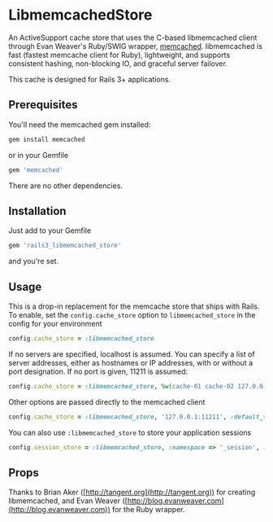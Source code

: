 # LibmemcachedStore

An ActiveSupport cache store that uses the C-based libmemcached client through Evan Weaver's Ruby/SWIG wrapper, [memcached](https://github.com/evan/memcached). libmemcached is fast (fastest memcache client for Ruby), lightweight, and supports consistent hashing, non-blocking IO, and graceful server failover.

This cache is designed for Rails 3+ applications.

## Prerequisites

You'll need the memcached gem installed:

```ruby  
gem install memcached
```

or in your Gemfile  

```ruby
gem 'memcached'
```

There are no other dependencies.

## Installation

Just add to your Gemfile

```ruby
gem 'rails3_libmemcached_store'
```

and you're set.

## Usage

This is a drop-in replacement for the memcache store that ships with Rails. To
enable, set the `config.cache_store` option to `libmemcached_store`
in the config for your environment

```ruby
config.cache_store = :libmemcached_store
```

If no servers are specified, localhost is assumed. You can specify a list of
server addresses, either as hostnames or IP addresses, with or without a port
designation. If no port is given, 11211 is assumed:

```ruby
config.cache_store = :libmemcached_store, %w(cache-01 cache-02 127.0.0.1:11212)
```

Other options are passed directly to the memcached client
  
```ruby
config.cache_store = :libmemcached_store, '127.0.0.1:11211', :default_ttl => 3600, :compress => true
```

You can also use `:libmemcached_store` to store your application sessions

```ruby
config.session_store = :libmemcached_store, :namespace => '_session', :expire_after => 1800
```

## Props

Thanks to Brian Aker ([http://tangent.org](http://tangent.org)) for creating libmemcached, and Evan
Weaver ([http://blog.evanweaver.com](http://blog.evanweaver.com)) for the Ruby wrapper.